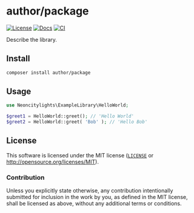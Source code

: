 # author/package
[![License][license-badge]][license-url]
[![Docs][docs-badge]][docs-url]
[![CI][ci-badge]][ci-url]

[license-badge]: https://img.shields.io/badge/License-MIT-blue.svg?style=flat-square
[license-url]: #license
[docs-badge]: https://img.shields.io/github/deployments/php-lights/php/github-pages?label=docs&style=flat-square
[docs-url]: https://php-lights.github.io/php/
[ci-badge]: https://img.shields.io/github/actions/workflow/status/php-lights/php/.github/workflows/php.yml?style=flat-square
[ci-url]: https://github.com/php-lights/php/actions/workflows/php.yml

Describe the library.

## Install
```sh
composer install author/package
```

## Usage
```php
use Neoncitylights\ExampleLibrary\HelloWorld;

$greet1 = HelloWorld::greet(); // 'Hello World'
$greet2 = HelloWorld::greet( 'Bob' ); // 'Hello Bob'
```

## License
This software is licensed under the MIT license ([`LICENSE`](./LICENSE) or <http://opensource.org/licenses/MIT>).

### Contribution
Unless you explicitly state otherwise, any contribution intentionally submitted for inclusion in the work by you, as defined in the MIT license, shall be licensed as above, without any additional terms or conditions.
